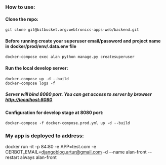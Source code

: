 ### How to use:

#### Clone the repo:

    git clone git@bitbucket.org:webtronics-apps-web/backend.git 
    

#### Before running create your superuser email/password and project name in docker/prod/env/.data.env file

    docker-compose exec alan python manage.py createsuperuser

#### Run the local develop server:

    docker-compose up -d --build
    docker-compose logs -f
    
##### Server will bind 8080 port. You can get access to server by browser [http://localhost:8080](http://localhost:8080)


#### Configuration for develop stage at 8080 port:
    docker-compose -f docker-compose.prod.yml up -d --build

  
### My app is deployed to address:


docker run -it -p 84:80 -e APP=test.com -e CERBOT_EMAIL=djangoblog.artur@gmail.com -d --name alan-front --restart always alan-front
